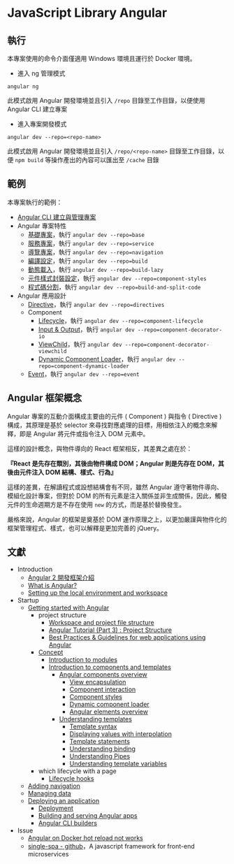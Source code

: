 # JavaScript Library Angular

## 執行

本專案使用的命令介面僅適用 Windows 環境且運行於 Docker 環境。

+ 進入 ng 管理模式
```
angular ng
```

此模式啟用 Angular 開發環境並且引入 ```/repo``` 目錄至工作目錄，以便使用 Angular CLI 建立專案

+ 進入專案開發模式
```
angular dev --repo=<repo-name>
```

此模式啟用 Angular 開發環境並且引入 ```/repo/<repo-name>``` 目錄至工作目錄，以便 ```npm build``` 等操作產出的內容可以匯出至 ```/cache``` 目錄

## 範例

本專案執行的範例：

+ [Angular CLI 建立與管理專案](./repo/readme.md)
+ Angular 專案特性
    - [基礎專案](./repo/base/README.md)，執行 ```angular dev --repo=base```
    - [服務專案](./repo/service/README.md)，執行 ```angular dev --repo=service```
    - [導覽專案](./repo/navigation/README.md)，執行 ```angular dev --repo=navigation```
    - [編譯設定](./repo/build/README.md)，執行 ```angular dev --repo=build```
    - [動態載入](./repo/build-lazy/README.md)，執行 ```angular dev --repo=build-lazy```
    - [元件樣式封裝設定](./repo/component-styles/README.md)，執行 ```angular dev --repo=component-styles```
    - [程式碼分割](./repo/build-and-split-code/README.md)，執行 ```angular dev --repo=build-and-split-code```
+ Angular 應用設計
    - [Directive](./repo/directives/README.md)，執行 ```angular dev --repo=directives```
    - Component
        + [Lifecycle](./repo/component-lifecycle/README.md)，執行 ```angular dev --repo=component-lifecycle```
        + [Input & Output](./repo/component-decorator-io/README.md)，執行 ```angular dev --repo=component-decorator-io```
        + [ViewChild](./repo/component-decorator-viewchild/README.md)，執行 ```angular dev --repo=component-decorator-viewchild```
        + [Dynamic Component Loader](./repo/component-dynamic-loader/README.md)，執行 ```angular dev --repo=component-dynamic-loader```
    - [Event](./repo/event/README.md)，執行 ```angular dev --repo=event```

## Angular 框架概念

Angular 專案的互動介面構成主要由的元件 ( Component ) 與指令 ( Directive ) 構成，其原理是基於 selector 來尋找對應處理的目標，用相依注入的概念來解釋，即是 Angular 將元件或指令注入 DOM 元素中。

這樣的設計概念，與物件導向的 React 框架相反，其差異之處在於：

**『React 是先存在類別，其後由物件構成 DOM；Angular 則是先存在 DOM，其後由元件注入 DOM 結構、樣式、行為』**

這樣的差異，在解讀程式或設想結構會有不同，雖然 Angular 遵守著物件導向、模組化設計專案，但對於 DOM 的所有元素是注入關係並非生成關係，因此，觸發元件的生命週期方是不存在使用 ```new``` 的方式，而是基於替換發生。

嚴格來說，Angular 的框架是奠基於 DOM 運作原理之上，以更加嚴謹與物件化的框架管理程式、樣式，也可以解釋是更加完善的 jQuery。

## 文獻

+ Introduction
    - [Angular 2 開發框架介紹](https://blog.miniasp.com/post/2016/07/26/Introduction-to-Angular-2)
    - [What is Angular?](https://angular.tw/guide/what-is-angular)
    - [Setting up the local environment and workspace](https://angular.io/guide/setup-local)
+ Startup
    - [Getting started with Angular](https://angular.tw/start)
        - project structure
            + [Workspace and project file structure](https://angular.tw/guide/file-structure)
            + [Angular Tutorial (Part 3) : Project Structure](https://helpmecoder.com/2019/05/12/angular-project-structure/)
            + [Best Practices & Guidelines for web applications using Angular](https://blogs.halodoc.io/angular-best-practices/)
        - [Concept](https://angular.tw/guide/architecture)
            + [Introduction to modules](https://angular.tw/guide/architecture-modules)
            + [Introduction to components and templates](https://angular.tw/guide/architecture-components)
                - [Angular components overview](https://angular.tw/guide/component-overview)
                    + [View encapsulation](https://angular.tw/guide/view-encapsulation)
                    + [Component interaction](https://angular.tw/guide/component-interaction)
                    + [Component styles](https://angular.tw/guide/component-styles)
                    + [Dynamic component loader](https://angular.tw/guide/dynamic-component-loader)
                    + [Angular elements overview](https://angular.tw/guide/elements)
                - [Understanding templates](https://angular.tw/guide/template-overview)
                    + [Template syntax](https://angular.tw/guide/template-syntax)
                    + [Displaying values with interpolation](https://angular.tw/guide/interpolation)
                    + [Template statements](https://angular.tw/guide/template-statements)
                    + [Understanding binding](https://angular.tw/guide/binding-overview)
                    + [Understanding Pipes](https://angular.tw/guide/pipes-overview)
                    + [Understanding template variables](https://angular.tw/guide/template-reference-variables)
        - which lifecycle with a page
            + [Lifecycle hooks](https://angular.tw/guide/lifecycle-hooks)
    - [Adding navigation](https://angular.tw/start/start-routing)
    - [Managing data](https://angular.tw/start/start-data)
    - [Deploying an application](https://angular.tw/start/start-deployment)
        + [Deployment](https://angular.tw/guide/deployment)
        + [Building and serving Angular apps](https://angular.tw/guide/build)
        + [Angular CLI builders](https://angular.io/guide/cli-builder)
+ Issue
    - [Angular on Docker hot reload not works](https://stackoverflow.com/questions/69101814)
    - [single-spa - github](https://github.com/single-spa/single-spa)，A javascript framework for front-end microservices
